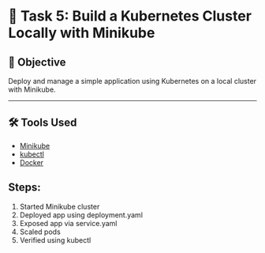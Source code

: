 # 🚀 Task 5: Build a Kubernetes Cluster Locally with Minikube

## 📌 Objective
Deploy and manage a simple application using Kubernetes on a local cluster with Minikube.

---

## 🛠️ Tools Used
- [Minikube](https://minikube.sigs.k8s.io/docs/)
- [kubectl](https://kubernetes.io/docs/reference/kubectl/)
- [Docker](https://www.docker.com/products/docker-desktop)
  
## Steps:
1. Started Minikube cluster
2. Deployed app using deployment.yaml
3. Exposed app via service.yaml
4. Scaled pods
5. Verified using kubectl
